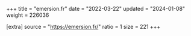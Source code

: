 +++
title = "emersion.fr"
date = "2022-03-22"
updated = "2024-01-08"
weight = 226036

[extra]
source = "https://emersion.fr/"
ratio = 1
size = 221
+++
